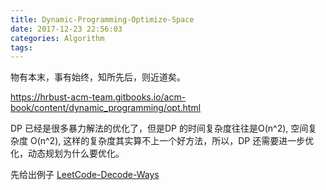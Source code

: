 ```yaml
---
title: Dynamic-Programming-Optimize-Space
date: 2017-12-23 22:56:03
categories: Algorithm
tags:
---
```

物有本末，事有始终，知所先后，则近道矣。

https://hrbust-acm-team.gitbooks.io/acm-book/content/dynamic_programming/opt.html

DP 已经是很多暴力解法的优化了，但是DP 的时间复杂度往往是O(n^2), 空间复杂度 O(n^2), 这样的复杂度其实算不上一个好方法，所以，DP 还需要进一步优化，动态规划为什么要优化。

先给出例子
[LeetCode-Decode-Ways](http://www.wayne.ink/2017/12/23/LeetCode/0091-Decode-Ways/)

